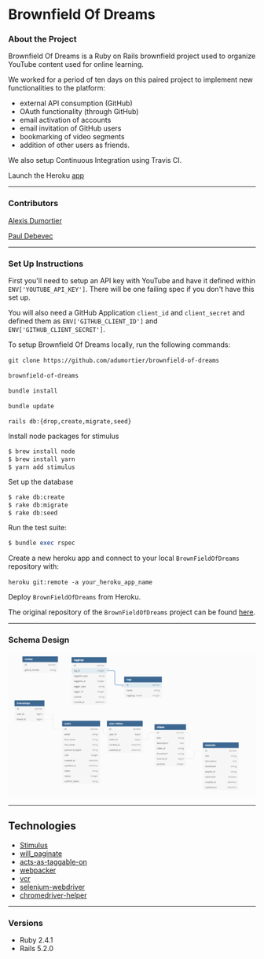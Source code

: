 # Brownfield Of Dreams

### About the Project

Brownfield Of Dreams is a Ruby on Rails brownfield project used to organize YouTube content used for online learning. 

We worked for a period of ten days on this paired project to implement new functionalities to the platform: 

* external API consumption (GitHub)
* OAuth functionality (through GitHub)
* email activation of accounts
* email invitation of GitHub users
* bookmarking of video segments
* addition of other users as friends. 

We also setup Continuous Integration using Travis CI. 

Launch the Heroku [app](https://thebrownfieldofdream.herokuapp.com/)
___
### Contributors

[Alexis Dumortier](https://github.com/adumortier)

[Paul Debevec](https://github.com/PaulDebevec) 
___
### Set Up Instructions

First you'll need to setup an API key with YouTube and have it defined within `ENV['YOUTUBE_API_KEY']`. There will be one failing spec if you don't have this set up.

You will also need a GitHub Application `client_id` and `client_secret` and defined them as  `ENV['GITHUB_CLIENT_ID']` and 
  `ENV['GITHUB_CLIENT_SECRET']`.
  
To setup Brownfield Of Dreams locally, run the following commands:

`git clone https://github.com/adumortier/brownfield-of-dreams`

`brownfield-of-dreams`

`bundle install`

`bundle update`

`rails db:{drop,create,migrate,seed}`

Install node packages for stimulus
```
$ brew install node
$ brew install yarn
$ yarn add stimulus
```

Set up the database
```
$ rake db:create
$ rake db:migrate
$ rake db:seed
```

Run the test suite:
```ruby
$ bundle exec rspec
```

Create a new heroku app and connect to your local `BrownFieldOfDreams` repository with:

`heroku git:remote -a your_heroku_app_name`

Deploy `BrownFieldOfDreams` from Heroku.

The original repository of the `BrownFieldOfDreams` project can be found [here](https://github.com/turingschool-examples/brownfield-of-dreams).
___
### Schema Design

![alt text](app/assets/images/scheme_brownfield.png)
___
## Technologies
* [Stimulus](https://github.com/stimulusjs/stimulus)
* [will_paginate](https://github.com/mislav/will_paginate)
* [acts-as-taggable-on](https://github.com/mbleigh/acts-as-taggable-on)
* [webpacker](https://github.com/rails/webpacker)
* [vcr](https://github.com/vcr/vcr)
* [selenium-webdriver](https://www.seleniumhq.org/docs/03_webdriver.jsp)
* [chromedriver-helper](http://chromedriver.chromium.org/)
___
### Versions
* Ruby 2.4.1
* Rails 5.2.0
